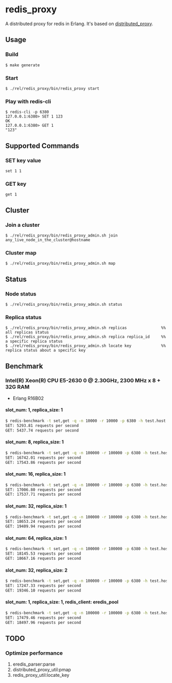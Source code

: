# redis_proxy

A distributed proxy for redis in Erlang. It's based on [distributed_proxy](https://github.com/yunbalabs/distributed_proxy).

## Usage
### Build
```
$ make generate
```

### Start
```
$ ./rel/redis_proxy/bin/redis_proxy start
```

### Play with redis-cli
```
$ redis-cli -p 6380
127.0.0.1:6380> SET 1 123
OK
127.0.0.1:6380> GET 1
"123"
```

## Supported Commands
### SET key value
```
set 1 1
```

### GET key
```
get 1
```

## Cluster
### Join a cluster
```
$ ./rel/redis_proxy/bin/redis_proxy_admin.sh join any_live_node_in_the_cluster@hostname
```

### Cluster map
```
$ ./rel/redis_proxy/bin/redis_proxy_admin.sh map
```

## Status
### Node status
```
$ ./rel/redis_proxy/bin/redis_proxy_admin.sh status
```

### Replica status
```
$ ./rel/redis_proxy/bin/redis_proxy_admin.sh replicas               %% all replicas status
$ ./rel/redis_proxy/bin/redis_proxy_admin.sh replica replica_id     %% a specific replica status
$ ./rel/redis_proxy/bin/redis_proxy_admin.sh locate key             %% replica status about a specific key
```

## Benchmark
### Intel(R) Xeon(R) CPU E5-2630 0 @ 2.30GHz, 2300 MHz x 8 + 32G RAM
+ Erlang R16B02

#### slot_num: 1, replica_size: 1
```bash
$ redis-benchmark -t set,get -q -n 10000 -r 10000 -p 6380 -h test.host -c 200
SET: 5293.81 requests per second
GET: 5437.74 requests per second
```

#### slot_num: 8, replica_size: 1
```bash
$ redis-benchmark -t set,get -q -n 100000 -r 100000 -p 6380 -h test.host -c 200
SET: 16742.01 requests per second
GET: 17543.86 requests per second
```

#### slot_num: 16, replica_size: 1
```bash
$ redis-benchmark -t set,get -q -n 100000 -r 100000 -p 6380 -h test.host -c 200
SET: 17006.80 requests per second
GET: 17537.71 requests per second
```

#### slot_num: 32, replica_size: 1
```bash
$ redis-benchmark -t set,get -q -n 100000 -r 100000 -p 6380 -h test.host -c 200
SET: 18653.24 requests per second
GET: 19409.94 requests per second
```

#### slot_num: 64, replica_size: 1
```bash
$ redis-benchmark -t set,get -q -n 100000 -r 100000 -p 6380 -h test.host -c 200
SET: 18145.53 requests per second
GET: 18667.16 requests per second
```

#### slot_num: 32, replica_size: 2
```bash
$ redis-benchmark -t set,get -q -n 100000 -r 100000 -p 6380 -h test.host -c 200
SET: 17247.33 requests per second
GET: 19346.10 requests per second
```

#### slot_num: 1, replica_size: 1, redis_client: eredis_pool
```bash
$ redis-benchmark -t set,get -q -n 100000 -r 100000 -p 6380 -h test.host -c 200
SET: 17479.46 requests per second
GET: 18497.96 requests per second
```

## TODO
### Optimize performance
1. eredis_parser:parse
2. distributed_proxy_util:pmap
3. redis_proxy_util:locate_key
